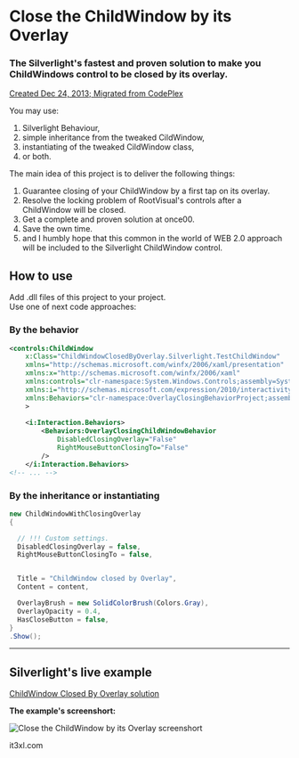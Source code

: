 # Close the ChildWindow by its Overlay

### The Silverlight's fastest and proven solution to make you ChildWindows control to be closed by its overlay.

[Created Dec 24, 2013; Migrated from CodePlex](https://closechildwindowbyoverlay.codeplex.com/)

You may use:
1. Silverlight Behaviour,
1. simple inheritance from the tweaked CildWindow,
1. instantiating of the tweaked CildWindow class,
1. or both.

The main idea of this project is to deliver the following things:
1. Guarantee closing of your ChildWindow by a first tap on its overlay.
1. Resolve the locking problem of RootVisual's controls after a ChildWindow will be closed.
1. Get a complete and proven solution at once00.
1. Save the own time.
1. and I humbly hope that this common in the world of WEB 2.0 approach will be included to the Silverlight ChildWindow control.


## How to use

Add .dll files of this project to your project.<br/>
Use one of next code approaches:

### By the behavior 
```xml
<controls:ChildWindow
    x:Class="ChildWindowClosedByOverlay.Silverlight.TestChildWindow"
    xmlns="http://schemas.microsoft.com/winfx/2006/xaml/presentation" 
    xmlns:x="http://schemas.microsoft.com/winfx/2006/xaml" 
    xmlns:controls="clr-namespace:System.Windows.Controls;assembly=System.Windows.Controls"
    xmlns:i="http://schemas.microsoft.com/expression/2010/interactivity"
    xmlns:Behaviors="clr-namespace:OverlayClosingBehaviorProject;assembly=OverlayClosingBehaviorProject"
    >
    
    <i:Interaction.Behaviors>
        <Behaviors:OverlayClosingChildWindowBehavior
            DisabledClosingOverlay="False"
            RightMouseButtonClosingTo="False"
        />
    </i:Interaction.Behaviors>
<!-- ... -->
```

### By the inheritance or instantiating

```cs
new ChildWindowWithClosingOverlay
{

  // !!! Custom settings.
  DisabledClosingOverlay = false,
  RightMouseButtonClosingTo = false,


  Title = "ChildWindow closed by Overlay",
  Content = content,

  OverlayBrush = new SolidColorBrush(Colors.Gray),
  OverlayOpacity = 0.4,
  HasCloseButton = false,
}
.Show();
```

----

## Silverlight's live example
[ChildWindow Closed By Overlay solution](http://it3xl.ru/Resources_For_External/codeplex/CloseChildWindowByOverlay/ChildWindowClosedByOverlay.Silverlight.Web/)

**The example's screenshort:**

![Close the ChildWindow by its Overlay screenshort](http://it3xl.ru/Resources_For_External/codeplex/CloseChildWindowByOverlay/how_it_looks.jpg)

it3xl.com
